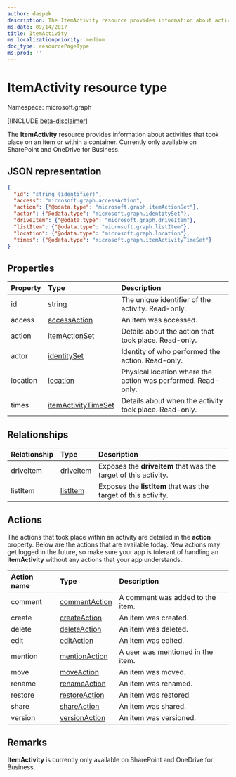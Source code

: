 ```yaml
---
author: daspek
description: The ItemActivity resource provides information about activities that took place on an item or within a container.
ms.date: 09/14/2017
title: ItemActivity
ms.localizationpriority: medium
doc_type: resourcePageType
ms.prod: ''
---
```


# ItemActivity resource type

Namespace: microsoft.graph

[!INCLUDE [beta-disclaimer](../../includes/beta-disclaimer.md)]

The **ItemActivity** resource provides information about activities that took place on an item or within a container.
Currently only available on SharePoint and OneDrive for Business.

## JSON representation

<!-- {
  "blockType": "resource",
  "optionalProperties": [ ],
  "keyProperty": "id",
  "@type": "microsoft.graph.itemActivity",
  "@type.aka": "oneDrive.activityEntity"
}-->

```json
{
  "id": "string (identifier)",
  "access": "microsoft.graph.accessAction",
  "action": {"@odata.type": "microsoft.graph.itemActionSet"},
  "actor": {"@odata.type": "microsoft.graph.identitySet"},
  "driveItem": {"@odata.type": "microsoft.graph.driveItem"},
  "listItem": {"@odata.type": "microsoft.graph.listItem"},
  "location": {"@odata.type": "microsoft.graph.location"},
  "times": {"@odata.type": "microsoft.graph.itemActivityTimeSet"}
}
```

## Properties

| Property | Type                    | Description                                                  |
| :------- | :---------------------- | :----------------------------------------------------------- |
| id       | string                  | The unique identifier of the activity. Read-only.            |
| access   | [accessAction][]        | An item was accessed.                                        |
| action   | [itemActionSet][]       | Details about the action that took place. Read-only.         |
| actor    | [identitySet][]         | Identity of who performed the action. Read-only.             |
| location | [location][]            | Physical location where the action was performed. Read-only. |
| times    | [itemActivityTimeSet][] | Details about when the activity took place. Read-only.       |

[identitySet]: identityset.md
[itemActionSet]: itemactionset.md
[itemActivityTimeSet]: itemactivitytimeset.md

## Relationships

| Relationship | Type          | Description                                                     |
| :----------- | :------------ | :-------------------------------------------------------------- |
| driveItem    | [driveItem][] | Exposes the **driveItem** that was the target of this activity. |
| listItem     | [listItem][]  | Exposes the **listItem** that was the target of this activity.  |

[driveItem]: driveitem.md
[listItem]: listitem.md

## Actions

The actions that took place within an activity are detailed in the **action** property.
Below are the actions that are available today.
New actions may get logged in the future, so make sure your app is tolerant of handling an **itemActivity** without any actions that your app understands.

| Action name | Type              | Description                       |
| :---------- | :---------------- | :-------------------------------- |
| comment     | [commentAction][] | A comment was added to the item.  |
| create      | [createAction][]  | An item was created.              |
| delete      | [deleteAction][]  | An item was deleted.              |
| edit        | [editAction][]    | An item was edited.               |
| mention     | [mentionAction][] | A user was mentioned in the item. |
| move        | [moveAction][]    | An item was moved.                |
| rename      | [renameAction][]  | An item was renamed.              |
| restore     | [restoreAction][] | An item was restored.             |
| share       | [shareAction][]   | An item was shared.               |
| version     | [versionAction][] | An item was versioned.            |

[accessAction]: accessaction.md
[commentAction]: commentaction.md
[createAction]: createaction.md
[deleteAction]: deleteaction.md
[editAction]: editaction.md
[location]: location.md
[mentionAction]: mentionaction.md
[moveAction]: moveaction.md
[renameAction]: renameaction.md
[restoreAction]: restoreaction.md
[shareAction]: shareaction.md
[versionAction]: versionaction.md

## Remarks

**ItemActivity** is currently only available on SharePoint and OneDrive for Business.

<!--
{
  "type": "#page.annotation",
  "description": "The ItemActivity object provides information about an activity that took place on an item.",
  "keywords": "activities,activity,action",
  "section": "documentation",
  "tocPath": "Resources/ItemActivity",
  "suppressions": []
}
-->
